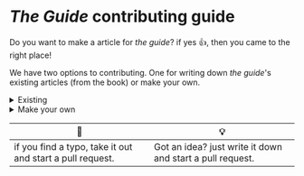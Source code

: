 # *The Guide* contributing guide

Do you want to make a article for *the guide*? if yes :+1:, then you came to the right place!

We have two options to contributing. One for writing down *the guide*'s existing articles (from the book) or make your own.

<details>
  <summary>Existing</summary>

  Write it down! If you want, you could go and change it a *wee* bit, but the same rules apply as making your own.

</details>

<details>
  <summary>Make your own</summary>
  Honestly, just write it down!
  But there are rules.
 
 * No cusing.
 
 * It has to sound sorta science -ish.
 
 * Write something appropriate for anyone.
  
</details>


| :bug:   | :bulb: |
|---------|--------|
| if you find a typo, take it out and start a pull request. | Got an idea? just write it down and start a pull request.|
